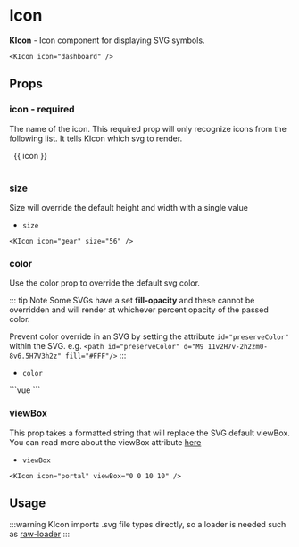 # Icon

**KIcon** - Icon component for displaying SVG symbols.

<KIcon icon="dashboard" />

```vue
<KIcon icon="dashboard" />
```

## Props
### icon - required
The name of the icon. This required prop will only recognize icons from the 
following list. It tells KIcon which svg to render.

<div class="icon-row">
  <div
    v-for="icon in $icons"
    class="icon-cell">
    <KIcon
      :icon="icon"
      :color="(icon === 'info' || icon === 'spinner') ? '#A3BBCC' : ''" />
    <span>{{ icon }}</span>
  </div>
</div>
&nbsp;

### size
Size will override the default height and width with a single value
- `size`

<KIcon  icon="gear" size="56" />

```vue
<KIcon icon="gear" size="56" />
```

### color
Use the color prop to override the default svg color.

::: tip Note
Some SVGs have a set **fill-opacity** and these cannot be overridden and will 
render at whichever percent opacity of the passed color.


Prevent color override in an SVG by setting the attribute `id="preserveColor"` 
within the SVG.
e.g. `<path id="preserveColor" d="M9 11v2H7v-2h2zm0-8v6.5H7V3h2z" fill="#FFF"/>`
:::

- `color`

<KIcon  icon="vitals" color="red" />
```vue
<KIcon icon="vitals" color="red" />
```

### viewBox
This prop takes a formatted string that will replace the SVG default viewBox. 
You can read more about the viewBox attribute 
[here](https://developer.mozilla.org/en-US/docs/Web/SVG/Attribute/viewBox)

- `viewBox`

<KIcon icon="portal" viewBox="0 0 10 10" />

```vue
<KIcon icon="portal" viewBox="0 0 10 10" />
```

## Usage
:::warning
KIcon imports .svg file types directly, so a loader is needed such as 
[raw-loader](https://webpack.js.org/loaders/raw-loader/)
:::

<style lang="scss" scoped>
.icon-row {
  display: grid;
  grid-template-columns: repeat(3, 1fr);
  grid-gap: 10px;
  .icon-cell {
    display: flex;
    align-items: center;
  }
  span {
    margin: 0 .5rem;
  }
}
</style> 
